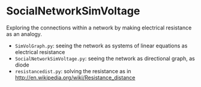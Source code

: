 # SocialNetworkSimVoltage
Exploring the connections within a network by making electrical resistance as an analogy.

* `SimVolGraph.py`: seeing the network as systems of linear equations as electrical resistance
* `SocialNetworkSimVoltage.py`: seeing the network as directional graph, as diode
* `resistancedist.py`: solving the resistance as in <http://en.wikipedia.org/wiki/Resistance_distance>